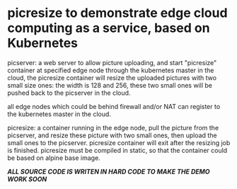 # picresize to demonstrate edge cloud computing as a service, based on Kubernetes

picserver:
  a web server to allow picture uploading, and start "picresize" container at specified edge node through the kubernetes master in the cloud, the picresize container will resize the uploaded pictures with two small size ones: the width is 128 and 256, these two small ones will be pushed back to the picserver in the cloud.

  all edge nodes which could be behind firewall and/or NAT can register to the kubernetes master in the cloud.

picresize:
  a container running in the edge node, pull the picture from the picserver, and resize these picture with two small ones, then upload the small ones to the picserver. picresize container will exit after the resizing job is finished. picresize must be compiled in static, so that the container could be based on alpine base image.

***ALL SOURCE CODE IS WRITEN IN HARD CODE TO MAKE THE DEMO WORK SOON***
